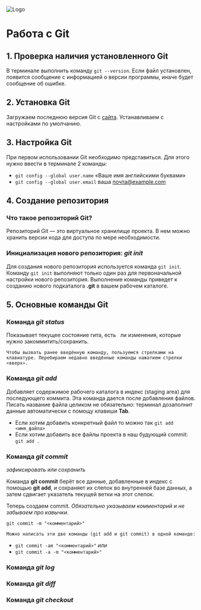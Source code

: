 ![Logo](Git-Logo-White.png)
# Работа с Git
## 1. Проверка наличия установленного Git
В терминале выполнить команду `git --version`. Если файл установлен, появится сообщение с информацией о версии программы, иначе будет сообщение об ошибке.
## 2. Установка Git
Загружаем последнюю версия Git с [сайта](https://git-scm.com/downloads). Устанавливаем с настройками по умолчанию.
## 3. Настройка Git
При первом использовании Git необходимо представиться. Для этого нужно ввести в терминале 2 команды: 

* `git config --global user.name` «Ваше имя английскими буквами»
* `git config --global user.email` ваша почта@example.com 
## 4. Создание репозитория
 ### Что такое репозиторий Git?
 Репозиторий Git — это виртуальное хранилище проекта. В нем можно хранить версии кода для доступа по мере необходимости.
 ### Инициализация нового репозитория: *git init*
 Для создания нового репозитория используется команда `git init`. Команду `git init` выполняют только один раз для первоначальной настройки нового репозитория. Выполнение команды приведет к созданию нового подкаталога **.git** в вашем рабочем каталоге. 
 ## 5. Основные команды Git
 ### Команда *git status*
 Показывает текущее состояние гита, есть   ли изменения, которые нужно закоммитить/сохранить.
 ```
 Чтобы вызвать ранее введённую команду, пользуемся стрелками на клавиатуре. Перебираем недавно введённые команды нажатием стрелки «вверх».
 ```
  ### Команда *git add*
  Добавляет содержимое рабочего каталога в индекс (staging area) для последующего коммита. Эта команда дается после добавления файлов. Писать название файла целиком не обязательно: терминал дозаполнит данные автоматически с помощу клавиши **Tab**.
  * Если хотим добавить конкретный файл то можно так `git add <имя_файла>`
  * Если хотим добавить все файлы проекта в наш будующий commit: `git add .`

  ### Команда *git commit*
 *зафиксировать или сохранить*
 
 Команда **git commit** берёт все данные, добавленные в индекс с помощью **git add**, и сохраняет их слепок во внутренней базе данных, а затем сдвигает указатель текущей ветки на этот слепок.

 Теперь создаем commit. *Обязательно указываем комментарий и не забываем про кавычки.*

`git commit -m "<комментарий>"`

```
Можно написать эти две команды (git add и git commit) в одной команде:
```
* `git commit -аm "<комментарий>"`  *или*
* `git commit -а -m "<комментарий>"`

### Команда *git log*

### Команда *git diff*

### Команда *git checkout*
